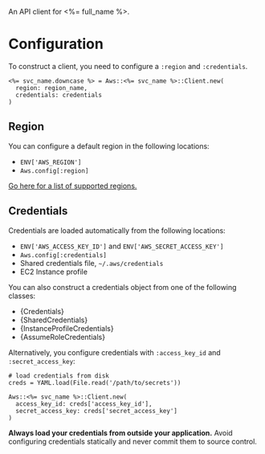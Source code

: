 An API client for <%= full_name %>.

# Configuration

To construct a client, you need to configure a `:region` and `:credentials`.

    <%= svc_name.downcase %> = Aws::<%= svc_name %>::Client.new(
      region: region_name,
      credentials: credentials
    )

## Region

You can configure a default region in the following locations:

* `ENV['AWS_REGION']`
* `Aws.config[:region]`

[Go here for a list of supported regions.](http://docs.aws.amazon.com/general/latest/gr/rande.html)

## Credentials

Credentials are loaded automatically from the following locations:

* `ENV['AWS_ACCESS_KEY_ID']` and `ENV['AWS_SECRET_ACCESS_KEY']`
* `Aws.config[:credentials]`
* Shared credentials file, `~/.aws/credentials`
* EC2 Instance profile

You can also construct a credentials object from one of the following
classes:

* {Credentials}
* {SharedCredentials}
* {InstanceProfileCredentials}
* {AssumeRoleCredentials}

Alternatively, you configure credentials with `:access_key_id` and
`:secret_access_key`:

    # load credentials from disk
    creds = YAML.load(File.read('/path/to/secrets'))

    Aws::<%= svc_name %>::Client.new(
      access_key_id: creds['access_key_id'],
      secret_access_key: creds['secret_access_key']
    )

**Always load your credentials from outside your application.** Avoid
configuring credentials statically and never commit them to source control.
